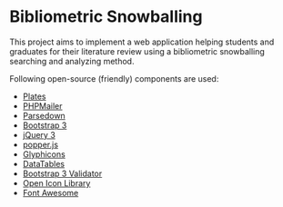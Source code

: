 # Bibliometric Snowballing
This project aims to implement a web application helping students and
graduates for their literature review using a bibliometric snowballing
searching and analyzing method.

Following open-source (friendly) components are used:
* [Plates][plates]
* [PHPMailer][phpmailer]
* [Parsedown][parsedown]
* [Bootstrap 3][bootstrap]
* [jQuery 3][jquery]
* [popper.js][popperjs]
* [Glyphicons][glyphicons]
* [DataTables][datatables]
* [Bootstrap 3 Validator][b3_validator]
* [Open Icon Library][open_icon_library]
* [Font Awesome][font_awesome]

[plates]: https://github.com/thephpleague/plates
[phpmailer]: https://github.com/PHPMailer/PHPMailer
[parsedown]: https://github.com/erusev/parsedown
[bootstrap]: https://github.com/twbs/bootstrap
[jquery]: https://github.com/jquery/jquery
[popperjs]: https://github.com/FezVrasta/popper.js
[glyphicons]: https://glyphicons.com/
[datatables]: https://github.com/DataTables/DataTables
[b3_validator]: https://github.com/1000hz/bootstrap-validator
[open_icon_library]: https://sourceforge.net/projects/openiconlibrary/
[font_awesome]: http://fontawesome.io/
